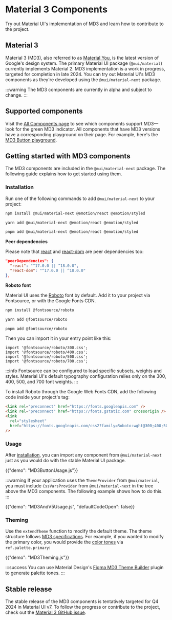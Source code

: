 # Material 3 Components

<p class="description">Try out Material UI's implementation of MD3 and learn how to contribute to the project.</p>

## Material 3

Material 3 (MD3), also referred to as [Material You](https://m3.material.io), is the latest version of Google's design system.
The primary Material UI package (`@mui/material`) currently implements Material 2.
MD3 implementation is a work in progress, targeted for completion in late 2024.
You can try out Material UI's MD3 components as they're developed using the `@mui/material-next` package.

:::warning
The MD3 components are currently in alpha and subject to change.
:::

## Supported components

Visit the [All Components page](/material-ui/all-components/) to see which components support MD3—look for the green MD3 indicator.
All components that have MD3 versions have a corresponding playground on their page.
For example, here's the [MD3 Button playground](/material-ui/react-button/#material-3-button).

## Getting started with MD3 components

The MD3 components are included in the `@mui/material-next` package.
The following guide explains how to get started using them.

### Installation

Run one of the following commands to add `@mui/material-next` to your project:

<codeblock storageKey="package-manager">

```bash npm
npm install @mui/material-next @emotion/react @emotion/styled
```

```bash yarn
yarn add @mui/material-next @emotion/react @emotion/styled
```

```bash pnpm
pnpm add @mui/material-next @emotion/react @emotion/styled
```

</codeblock>

**Peer dependencies**

<!-- #react-peer-version -->

Please note that [react](https://www.npmjs.com/package/react) and [react-dom](https://www.npmjs.com/package/react-dom) are peer dependencies too:

```json
"peerDependencies": {
  "react": "^17.0.0 || ^18.0.0",
  "react-dom": "^17.0.0 || ^18.0.0"
},
```

**Roboto font**

Material UI uses the [Roboto](https://fonts.google.com/specimen/Roboto) font by default.
Add it to your project via Fontsource, or with the Google Fonts CDN.

<codeblock storageKey="package-manager">

```bash npm
npm install @fontsource/roboto
```

```bash yarn
yarn add @fontsource/roboto
```

```bash pnpm
pnpm add @fontsource/roboto
```

</codeblock>

Then you can import it in your entry point like this:

```tsx
import '@fontsource/roboto/300.css';
import '@fontsource/roboto/400.css';
import '@fontsource/roboto/500.css';
import '@fontsource/roboto/700.css';
```

:::info
Fontsource can be configured to load specific subsets, weights and styles. Material UI's default typography configuration relies only on the 300, 400, 500, and 700 font weights.
:::

To install Roboto through the Google Web Fonts CDN, add the following code inside your project's <head /> tag:

```html
<link rel="preconnect" href="https://fonts.googleapis.com" />
<link rel="preconnect" href="https://fonts.gstatic.com" crossorigin />
<link
  rel="stylesheet"
  href="https://fonts.googleapis.com/css2?family=Roboto:wght@300;400;500;600;700&display=swap"
/>
```

### Usage

After [installation](/material-ui/guides/material-3-components/#installation), you can import any component from `@mui/material-next` just as you would do with the stable Material UI package.

{{"demo": "MD3ButtonUsage.js"}}

:::warning
If your application uses the `ThemeProvider` from `@mui/material`, you must include `CssVarsProvider` from `@mui/material-next` in the tree above the MD3 components.
The following example shows how to do this.
:::

{{"demo": "MD3AndV5Usage.js", "defaultCodeOpen": false}}

### Theming

Use the `extendTheme` function to modify the default theme.
The theme structure follows [MD3 specifications](https://m3.material.io/styles/color/system/overview).
For example, if you wanted to modify the primary color, you would provide the [color tones](https://m3.material.io/styles/color/system/how-the-system-works#e1e92a3b-8702-46b6-8132-58321aa600bd) via `ref.palette.primary`:

{{"demo": "MD3Theming.js"}}

:::success
You can use Material Design's [Figma MD3 Theme Builder](https://www.figma.com/community/plugin/1034969338659738588/material-theme-builder) plugin to generate palette tones.
:::

## Stable release

The stable release of the MD3 components is tentatively targeted for Q4 2024 in Material UI v7.
To follow the progress or contribute to the project, check out the [Material 3 GitHub issue](https://github.com/mui/material-ui/issues/29345).
